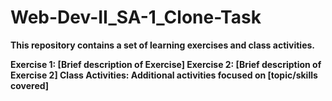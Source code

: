 # Web-Dev-II_SA-1_Clone-Task
<b>This repository contains a set of learning exercises and class activities.<b>

Exercise 1: [Brief description of Exercise]
Exercise 2: [Brief description of Exercise 2]
Class Activities: Additional activities focused on [topic/skills covered]
